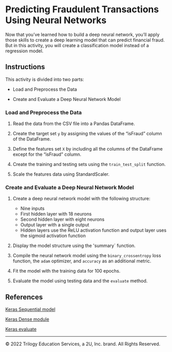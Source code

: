 # Predicting Fraudulent Transactions Using Neural Networks

Now that you’ve learned how to build a deep neural network, you’ll apply those skills to create a deep learning model that can predict financial fraud. But in this activity, you will create a classification model instead of a regression model.

## Instructions

This activity is divided into two parts: 

* Load and Preprocess the Data 

* Create and Evaluate a Deep Neural Network Model 

### Load and Preprocess the Data

1. Read the data from the CSV file into a Pandas DataFrame.

2. Create the target set `y` by assigning the values of the “isFraud” column of the DataFrame.

3. Define the features set `X` by including all the columns of the DataFrame except for the “isFraud” column.

4. Create the training and testing sets using the `train_test_split` function.

5. Scale the features data using StandardScaler.

### Create and Evaluate a Deep Neural Network Model

1. Create a deep neural network model with the following structure:

    * Nine inputs
    * First hidden layer with 18 neurons
    * Second hidden layer with eight neurons
    * Output layer with a single output
    * Hidden layers use the ReLU activation function and output layer uses the sigmoid activation function

2. Display the model structure using the 'summary` function.

3. Compile the neural network model using the `binary_crossentropy` loss function, the `adam` optimizer, and `accuracy` as an additional metric.

4. Fit the model with the training data for 100 epochs.

5. Evaluate the model using testing data and the `evaluate` method.

## References

[Keras Sequential model](https://keras.io/api/models/sequential/)

[Keras Dense module](https://keras.io/api/layers/core_layers/dense/)

[Keras evaluate](https://keras.io/api/models/model_training_apis/)

---

© 2022 Trilogy Education Services, a 2U, Inc. brand. All Rights Reserved.